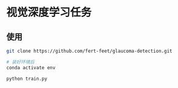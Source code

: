 # 视觉深度学习任务
## 使用
```bash
git clone https://github.com/fert-feet/glaucoma-detection.git

# 装好环境后
conda activate env

python train.py
```
